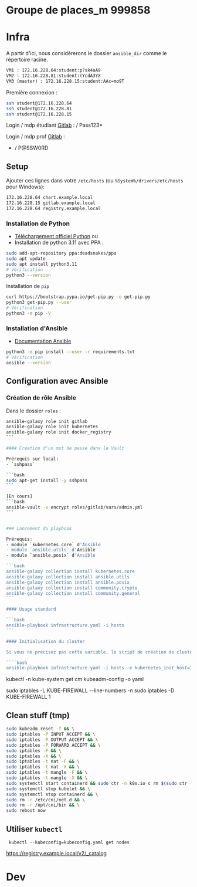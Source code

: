 # Groupe de places_m 999858

# Infra

A partir d'ici, nous considèrerons le dossier `ansible_dir` comme le répertoire racine.


```txt
VM1 : 172.16.228.64:student:p?sk4aA9
VM2 : 172.16.228.81:student:(YcdA3YX
VM3 (master) : 172.16.228.15:student:AAc=mo9T
```

Première connexion :
```bash
ssh student@172.16.228.64
ssh student@172.16.228.81
ssh student@172.16.228.15
```

Login / mdp étudiant [Gitlab](http://gitlab.example.local/) :
<login ETNA> / Pass123*

Login / mdp prof [Gitlab](http://gitlab.example.local/) :
- <login ETNA> / P@SSW0RD


## Setup

Ajouter ces lignes dans votre `/etc/hosts` (ou `%System%/drivers/etc/hosts` pour Windows):
```txt
172.16.228.64 chart.example.local
172.16.228.15 gitlab.example.local
172.16.228.64 registry.example.local
```




### Installation de Python

- [Téléchargement officiel Python](https://www.python.org/downloads/)
ou
- Installation de python 3.11 avec PPA :

```bash
sudo add-apt-repository ppa:deadsnakes/ppa
sudo apt update
sudo apt install python3.11
# Vérification
python3 --version
```

Installation de `pip`
```bash
curl https://bootstrap.pypa.io/get-pip.py -o get-pip.py
python3 get-pip.py --user
# Vérification
python3 -m pip -V
```

### Installation d'Ansible

- [Documentation Ansible](https://docs.ansible.com/ansible/latest/installation_guide/intro_installation.html)
```bash
python3 -m pip install --user -r requirements.txt
# Vérification
ansible --version
```

## Configuration avec Ansible


### Création de rôle Ansible

Dans le dossier `roles` :
````bash
ansible-galaxy role init gitlab
ansible-galaxy role init kubernetes
ansible-galaxy role init docker_registry
```

#### Création d'un mot de passe dans le Vault

Prérequis sur local:
- `sshpass`

```bash
sudo apt-get install -y sshpass
```

[En cours]
```bash
ansible-vault -v encrypt roles/gitlab/vars/admin.yml
```


### Lancement du playbook

Prérequis:
- module `kubernetes.core` d'Ansible
- module `ansible.utils` d'Ansible
- module `ansible.posix` d'Ansible

```bash
ansible-galaxy collection install kubernetes.core
ansible-galaxy collection install ansible.utils
ansible-galaxy collection install ansible.posix
ansible-galaxy collection install community.crypto
ansible-galaxy collection install community.general
```

#### Usage standard

```bash
ansible-playbook infrastructure.yaml -i hosts
```

#### Initialisation du cluster

Si vous ne précisez pas cette variable, le script de création de cluster Kubernetes ne se lancera pas

````bash
ansible-playbook infrastructure.yaml -i hosts -e kubernetes_init_host=172.16.228.15
````
kubectl -n kube-system get cm kubeadm-config -o yaml

sudo iptables -L KUBE-FIREWALL --line-numbers -n
sudo iptables -D KUBE-FIREWALL 1


## Clean stuff (tmp)

```bash
sudo kubeadm reset -f && \
sudo iptables -P INPUT ACCEPT && \
sudo iptables -P OUTPUT ACCEPT && \
sudo iptables -P FORWARD ACCEPT && \
sudo iptables -F && \
sudo iptables -X && \
sudo iptables -t nat -F && \
sudo iptables -t nat -X && \
sudo iptables -t mangle -F && \
sudo iptables -t mangle -X && \
sudo systemctl start containerd && sudo ctr -n k8s.io c rm $(sudo ctr -n k8s.io c ls -q) && \
sudo systemctl stop kubelet && \
sudo systemctl stop containerd && \
sudo rm -r /etc/cni/net.d && \
sudo rm -r /opt/cni/bin && \
sudo reboot now
```

## Utiliser `kubectl`

` kubectl --kubeconfig=kubeconfig.yaml get nodes`

https://registry.example.local/v2/_catalog
# Dev

